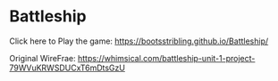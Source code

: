 # Battleship

Click here to Play the game:  https://bootsstribling.github.io/Battleship/




Original WireFrae: https://whimsical.com/battleship-unit-1-project-79WVuKRWSDUCxT6mDtsGzU